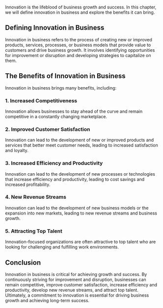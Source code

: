 
Innovation is the lifeblood of business growth and success. In this chapter, we will define innovation in business and explore the benefits it can bring.

Defining Innovation in Business
-------------------------------

Innovation in business refers to the process of creating new or improved products, services, processes, or business models that provide value to customers and drive business growth. It involves identifying opportunities for improvement or disruption and developing strategies to capitalize on them.

The Benefits of Innovation in Business
--------------------------------------

Innovation in business brings many benefits, including:

### 1. Increased Competitiveness

Innovation allows businesses to stay ahead of the curve and remain competitive in a constantly changing marketplace.

### 2. Improved Customer Satisfaction

Innovation can lead to the development of new or improved products and services that better meet customer needs, leading to increased satisfaction and loyalty.

### 3. Increased Efficiency and Productivity

Innovation can lead to the development of new processes or technologies that increase efficiency and productivity, leading to cost savings and increased profitability.

### 4. New Revenue Streams

Innovation can lead to the development of new business models or the expansion into new markets, leading to new revenue streams and business growth.

### 5. Attracting Top Talent

Innovation-focused organizations are often attractive to top talent who are looking for challenging and fulfilling work environments.

Conclusion
----------

Innovation in business is critical for achieving growth and success. By continuously striving for improvement and disruption, businesses can remain competitive, improve customer satisfaction, increase efficiency and productivity, develop new revenue streams, and attract top talent. Ultimately, a commitment to innovation is essential for driving business growth and achieving long-term success.
